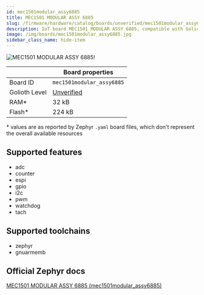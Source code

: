```yaml
---
id: mec1501modular_assy6885
title: MEC1501 MODULAR ASSY 6885
slug: /firmware/hardware/catalog/boards/unverified/mec1501modular_assy6885
description: IoT board MEC1501 MODULAR ASSY 6885, compatible with Golioth at unverified level.
image: /img/boards/mec1501modular_assy6885.jpg
sidebar_class_name: hide-item
---
```


[//]: # (This is an auto-generated file, do not edit! Changes to it will be lost upon re-generation)

![MEC1501 MODULAR ASSY 6885!](/img/boards/mec1501modular_assy6885.jpg "MEC1501 MODULAR ASSY 6885")

|                | Board properties     |
| -------------  | -------------------- |
| Board ID       | `mec1501modular_assy6885` |
| Golioth Level  | [Unverified](/firmware/hardware#unverified-boards) |
| RAM*           | 32 kB |
| Flash*         | 224 kB |

\* values are as reported by Zephyr `.yaml` board files, which don't represent the overall available resources



## Supported features

* adc
* counter
* espi
* gpio
* i2c
* pwm
* watchdog
* tach

## Supported toolchains

* zephyr
* gnuarmemb

## Official Zephyr docs

[MEC1501 MODULAR ASSY 6885 (mec1501modular_assy6885)](https://docs.zephyrproject.org/latest/boards/microchip/mec1501modular_assy6885/doc/index.html)
